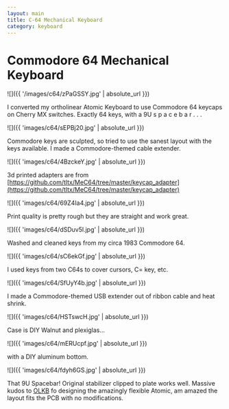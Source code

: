 ```yaml
---
layout: main
title: C-64 Mechanical Keyboard
category: keyboard
---
```


# Commodore 64 Mechanical Keyboard

![]({{ '/images/c64/zPaGSSY.jpg' | absolute_url }})

I converted my ortholinear Atomic Keyboard to use Commodore 64 keycaps on Cherry MX switches.  Exactly 64 keys, with a 9U  s p a c e b a r . . .

![]({{ 'images/c64/sEPBj20.jpg' | absolute_url }})

Commodore keys are sculpted, so tried to use the sanest layout with the keys available.  I made a Commodore-themed cable extender.

![]({{ 'images/c64/4BzckeY.jpg' | absolute_url }})

3d printed adapters are from [https://github.com/tltx/MeC64/tree/master/keycap_adapter](https://github.com/tltx/MeC64/tree/master/keycap_adapter)

![]({{ 'images/c64/69Z4Ia4.jpg' | absolute_url }})

Print quality is pretty rough but they are straight and work great.

![]({{ 'images/c64/dSDuv5l.jpg' | absolute_url }})

Washed and cleaned keys from my circa 1983 Commodore 64.

![]({{ 'images/c64/sC6ekGf.jpg' | absolute_url }})

I used keys from two C64s to cover cursors, C= key, etc.

![]({{ 'images/c64/SfUyY4b.jpg' | absolute_url }})

I made a Commodore-themed USB extender out of ribbon cable and heat shrink.

![]({{ 'images/c64/HSTswcH.jpg' | absolute_url }})

Case is DIY Walnut and plexiglas...

![]({{ 'images/c64/mERUcpf.jpg' | absolute_url }})

with a DIY aluminum bottom.

![]({{ 'images/c64/fdyh6GS.jpg' | absolute_url }})

That 9U Spacebar!  Original stabilizer clipped to plate works well.   Massive kudos to [OLKB](https://olkb.com) fo designing the amazingly flexible Atomic, am amazed the layout fits the PCB with no modifications.

